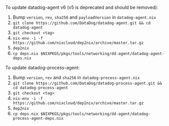 To update datadog-agent v6 (v5 is deprecated and should be removed):

1. Bump `version`, `rev`, `sha256` and `payloadVersion` in `datadog-agent.nix`
2. `git clone https://github.com/DataDog/datadog-agent.git && cd datadog-agent`
3. `git checkout <tag>`
4. `nix-env -i -f https://github.com/nixcloud/dep2nix/archive/master.tar.gz`
5. `dep2nix`
6. `cp deps.nix $NIXPKGS/pkgs/tools/networking/dd-agent/datadog-agent-deps.nix`

To update datadog-process-agent:

1. Bump `version`, `rev` and `sha256` in `datadog-process-agent.nix`
2. `git clone https://github.com/DataDog/datadog-process-agent.git && cd datadog-process-agent`
3. `git checkout <tag>`
4. `nix-env -i -f https://github.com/nixcloud/dep2nix/archive/master.tar.gz`
5. `dep2nix`
6. `cp deps.nix $NIXPKGS/pkgs/tools/networking/dd-agent/datadog-process-agent-deps.nix`
